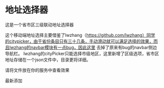 # 地址选择器
这是一个省市区三级联动地址选择器

这个移动端地址选择主要借鉴了lwzhang（https://github.com/lwzhang）同学的citypicker，由于省份条目只有三十几条，手动滑动就可以满足选择的效果，而且lwzhang的navbar模块有一点bug，因此这里 去掉了原来有bug的navbar侧边导航栏。
lwzhang的cityPicker只能选择市级地区，这里新增了区级选项，省市区地址存储在一个json文件中，目录更将详细。

请将文件放在你的服务中查看效果

最新添加
